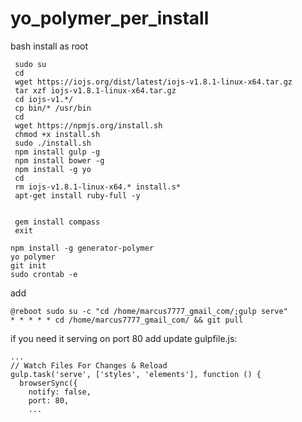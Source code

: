 # yo_polymer_per_install
bash install as root
```
 sudo su
 cd
 wget https://iojs.org/dist/latest/iojs-v1.8.1-linux-x64.tar.gz
 tar xzf iojs-v1.8.1-linux-x64.tar.gz 
 cd iojs-v1.*/
 cp bin/* /usr/bin
 cd
 wget https://npmjs.org/install.sh
 chmod +x install.sh
 sudo ./install.sh
 npm install gulp -g 
 npm install bower -g
 npm install -g yo
 cd
 rm iojs-v1.8.1-linux-x64.* install.s*
 apt-get install ruby-full -y
 
 
 gem install compass
 exit

npm install -g generator-polymer 
yo polymer
git init
sudo crontab -e
```
add
```
@reboot sudo su -c "cd /home/marcus7777_gmail_com/;gulp serve"
* * * * * cd /home/marcus7777_gmail_com/ && git pull
```
if you need it serving on port 80 add update gulpfile.js:

```
...
// Watch Files For Changes & Reload
gulp.task('serve', ['styles', 'elements'], function () {
  browserSync({
    notify: false,
    port: 80,
    ...
```

 
